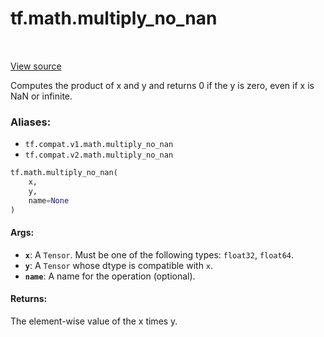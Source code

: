 <div itemscope itemtype="http://developers.google.com/ReferenceObject">
<meta itemprop="name" content="tf.math.multiply_no_nan" />
<meta itemprop="path" content="Stable" />
</div>

# tf.math.multiply_no_nan

<!-- Insert buttons -->

<table class="tfo-notebook-buttons tfo-api" align="left">
</table>

<a target="_blank" href="/code/stable/tensorflow/python/ops/math_ops.py">View source</a>



<!-- Start diff -->
Computes the product of x and y and returns 0 if the y is zero, even if x is NaN or infinite.

### Aliases:

* `tf.compat.v1.math.multiply_no_nan`
* `tf.compat.v2.math.multiply_no_nan`


``` python
tf.math.multiply_no_nan(
    x,
    y,
    name=None
)
```



<!-- Placeholder for "Used in" -->


#### Args:


* <b>`x`</b>: A `Tensor`. Must be one of the following types: `float32`, `float64`.
* <b>`y`</b>: A `Tensor` whose dtype is compatible with `x`.
* <b>`name`</b>: A name for the operation (optional).


#### Returns:

The element-wise value of the x times y.
